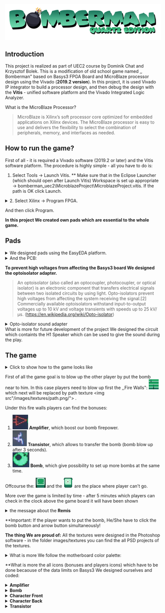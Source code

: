 ![BombermanQuartzEditionLogo](/images/logo.png)


## Introduction

This project is realized as part of UEC2 course by Dominik Chat and Krzysztof Bolek. This is a modification of old school game named ,, Bomberman" based on Basys3 FPGA Board and MicroBlaze processor design using the Vivado (**2019.2 version**). In this project, it is used Vivado IP integrator to build a processor design, and then debug the design with the **Vitis** - 
unified software platform and the Vivado Integrated Logic Analyzer.

 What is the MicroBlaze Processor?
>MicroBlaze is Xilinx’s soft processor core optimized for embedded
applications on Xilinx devices. The MicroBlaze processor is easy to
use and delivers the flexibility to select the combination of
peripherals, memory, and interfaces as needed.

## How to run the game?

First of all - it is required a Vivado software (2019.2 or later) and the Vitis software platform.
The procedure is highly simple - all you have to do is:
1. Select Tools -> Launch Vitis. 
** Make sure that in the Eclipse Launcher (which should open after Launch Vitis) Workspace is set up appropriate -> bomberman_uec2\MicroblazeProject\MicroblazeProject.vitis. If the path is OK click Launch.

<details>
<summary>2. Select Xilinx -> Program FPGA.</summary>
<img src="/images/program.png"/>
</details>

And then click Program. 

**In this project We created own pads which are essential to the whole game.** 

## Pads

<details>
<summary> We designed pads using the EasyEDA platform. </summary>
<img src="/images/pad_sheet.PNG"/>
</details>

<details>
<summary> And the PCB: </summary>
<img src="/images/pad_pcb.PNG"/>
</details>


**To prevent high voltages from affecting the Basys3 board  We designed the optoisolator adapter.**

> An optoisolator (also called an optocoupler, photocoupler, or optical isolator) is an electronic component that transfers electrical signals between two isolated circuits by using light. Opto-isolators prevent high voltages from affecting the system receiving the signal.[2] Commercially available optoisolators withstand input-to-output voltages up to 10 kV and voltage transients with speeds up to 25 kV/μs. (https://en.wikipedia.org/wiki/Opto-isolator)

<details>
<summary> Opto-isolator sound adapter</summary>
<img src="/images/pads_sound.PNG"/>
<img src="/images/pads_sound_pcb.PNG"/>
 </details>
What is more for future development of the project We designed the circuit which containts the H1 Speaker which can be used to give the sound during the play. 

## The game
<details>
<summary>Click to show how to the game looks like</summary>
<img src="/images/game.PNG"/>
 </details>
 
 First of all the game goal is to blow up the other player by put the bomb near to him. In this case players need to blow up first the ,,Fire Walls":
 <img src="/images/textures/wall.png"/> which next will be replaced by path texture <img src"/images/textures/path.png/"> . 
 
 Under this fire walls players can find the bonuses:
1. <img src="/images/amplifier.PNG"/>  **Amplifier**, which boost our bomb firepower.
2. <img src="/images/transistor.PNG"/> **Transistor**, which allows  to transfer the bomb (bomb blow up after 3 seconds). 
3. <img src="/images/bomb.PNG"/> **Bomb**, which give possibility to set up more bombs at the same time. 

Offcourse the: <img src="/images/textures/wall_front.png"/> and the <img src="/images/textures/blocked_path.png"/> are the place where player can't go. 

More over the game is limited by time - after 5 minutes which players can check in the clock above the game board it will have been shown
<details>
 <summary> the message about the <b>Remis</b></summary>
<img src="/images/remis.PNG"/>
 </details>

**Important: If the player wants to put the bomb, He/She have to click the bomb button and arrow button simultaneously!

**The thing We are proud of:**
All the textures were designed in the Photoshop software - in the folder images/textures you can find the all PSD projects of the textures. 
<details>
 <summary> What is more We follow the motherboard color palette: </summary>
 <img src="/images/textures/colorpalette.png"/>
</details>

**What is more the all icons (bonuses and players icons) which have to be done becaouse of the data limits on Basys3 We designed ourselves and coded:
<details>
 <summary> <b>Amplifier</b> </summary>
 <img src="/images/font_icon/amplifier.jpg"/>
</details>
<details>
 <summary> <b>Bomb</b> </summary>
 <img src="/images/font_icon/bomb.jpg"/>
</details>
<details>
 <summary> <b>Character Front</b> </summary>
 <img src="/images/font_icon/character_front.jpg"/>
</details>
<details>
 <summary> <b>Character Back</b> </summary>
 <img src="/images/font_icon/character_back.png"/>
</details>
<details>
 <summary> <b>Transistor</b> </summary>
 <img src="/images/font_icon/transistor.png"/>
</details>




